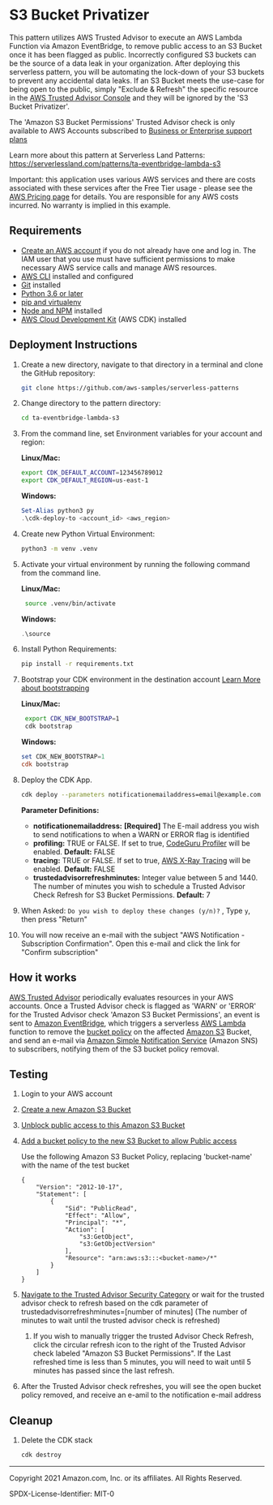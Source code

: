 # S3 Bucket Privatizer

This pattern utilizes AWS Trusted Advisor to execute an AWS Lambda Function via Amazon EventBridge, to remove public access to an S3 Bucket once it has been flagged as public. 
Incorrectly configured S3 buckets can be the source of a data leak in your organization. After deploying this serverless pattern, you will be automating the lock-down of your 
S3 buckets to prevent any accidental data leaks. If an S3 Bucket meets the use-case for being open to the public, simply "Exclude & Refresh" the specific resource in 
the [AWS Trusted Advisor Console](https://console.aws.amazon.com/trustedadvisor/home) and they will be ignored by the 'S3 Bucket Privatizer'. 

The 'Amazon S3 Bucket Permissions' Trusted Advisor check is only available to AWS Accounts subscribed to [Business or Enterprise support plans](https://aws.amazon.com/premiumsupport/plans/)

Learn more about this pattern at Serverless Land Patterns: https://serverlessland.com/patterns/ta-eventbridge-lambda-s3

Important: this application uses various AWS services and there are costs associated with these services after the Free Tier usage - please see the [AWS Pricing page](https://aws.amazon.com/pricing/) for details. 
You are responsible for any AWS costs incurred. No warranty is implied in this example.

## Requirements

* [Create an AWS account](https://portal.aws.amazon.com/gp/aws/developer/registration/index.html) if you do not already have one and log in. The IAM user that you use must have sufficient permissions to make necessary AWS service calls and manage AWS resources.
* [AWS CLI](https://docs.aws.amazon.com/cli/latest/userguide/install-cliv2.html) installed and configured
* [Git](https://git-scm.com/book/en/v2/Getting-Started-Installing-Git) installed
* [Python 3.6 or later](https://www.python.org/downloads/)
* [pip and virtualenv](https://docs.aws.amazon.com/cdk/latest/guide/work-with-cdk-python.html#python-prerequisites)
* [Node and NPM](https://nodejs.org/en/download/) installed
* [AWS Cloud Development Kit](https://docs.aws.amazon.com/cdk/latest/guide/cli.html) (AWS CDK) installed

## Deployment Instructions

1. Create a new directory, navigate to that directory in a terminal and clone the GitHub repository:
    ```bash
    git clone https://github.com/aws-samples/serverless-patterns
    ```
2. Change directory to the pattern directory:
    ```bash
    cd ta-eventbridge-lambda-s3
    ```
3. From the command line, set Environment variables for your account and region:
   
   **Linux/Mac:**
    ```bash
    export CDK_DEFAULT_ACCOUNT=123456789012
    export CDK_DEFAULT_REGION=us-east-1
    ```
   **Windows:**
   ```powershell
   Set-Alias python3 py
   .\cdk-deploy-to <account_id> <aws_region>
   ```
4. Create new Python Virtual Environment:

   ```bash
   python3 -m venv .venv
   ```
   
   
7. Activate your virtual environment by running the following command from the command line.
   
   **Linux/Mac:** 
   ```bash
    source .venv/bin/activate
    ```
   
   **Windows:**
   ```powershell
   .\source
   ```
   
8. Install Python Requirements:
   ```bash
   pip install -r requirements.txt
   ```
9. Bootstrap your CDK environment in the destination account [Learn More about bootstrapping](https://docs.aws.amazon.com/cdk/latest/guide/bootstrapping.html#bootstrapping-howto-cli)
   
   **Linux/Mac:** 
   ```bash
    export CDK_NEW_BOOTSTRAP=1
    cdk bootstrap
    ```
   **Windows:**
   ```powershell
   set CDK_NEW_BOOTSTRAP=1
   cdk bootstrap
   ```
   
12. Deploy the CDK App. 
     ```bash
     cdk deploy --parameters notificationemailaddress=email@example.com --parameters profiling=TRUE --parameters tracing=TRUE --parameters trustedadvisorrefreshminutes=7
     ```
    **Parameter Definitions:**
    * **notificationemailaddress:** **[Required]** The E-mail address you wish to send notifications to when a WARN or ERROR flag is identified
    * **profiling:** TRUE or FALSE. If set to true, [CodeGuru Profiler](https://docs.aws.amazon.com/codeguru/latest/profiler-ug/what-is-codeguru-profiler.html) will be enabled. **Default:** FALSE
    * **tracing:** TRUE or FALSE. If set to true, [AWS X-Ray Tracing](https://aws.amazon.com/xray/) will be enabled. **Default:** FALSE
    * **trustedadvisorrefreshminutes:** Integer value between 5 and 1440. The number of minutes you wish to schedule a Trusted Advisor Check Refresh for S3 Bucket Permissions. **Default:** 7
   

9. When Asked: ```Do you wish to deploy these changes (y/n)?``` , Type ```y```, then press "Return"
10. You will now receive an e-mail with the subject "AWS Notification - Subscription Confirmation". Open this e-mail and
    click the link for "Confirm subscription"
## How it works

[AWS Trusted Advisor](https://aws.amazon.com/premiumsupport/technology/trusted-advisor/) periodically evaluates resources in your AWS accounts. 
Once a Trusted Advisor check is flagged as 'WARN' or 'ERROR' for the Trusted Advisor check 'Amazon S3 Bucket Permissions', 
an event is sent to [Amazon EventBridge](https://aws.amazon.com/eventbridge/), which triggers a serverless 
[AWS Lambda](https://aws.amazon.com/lambda/) function to remove the 
[bucket policy](https://docs.aws.amazon.com/AmazonS3/latest/userguide/bucket-policies.html) 
on the affected [Amazon S3](https://aws.amazon.com/s3/) Bucket, and send an e-mail via 
[Amazon Simple Notification Service](https://aws.amazon.com/sns/) (Amazon SNS)
to subscribers, notifying them of the S3 bucket policy removal.


## Testing

1. Login to your AWS account
2. [Create a new Amazon S3 Bucket](https://docs.aws.amazon.com/AmazonS3/latest/userguide/create-bucket-overview.html)
3. [Unblock public access to this Amazon S3 Bucket](https://docs.aws.amazon.com/AmazonS3/latest/userguide/configuring-block-public-access-bucket.html)
4. [Add a bucket policy to the new S3 Bucket to allow Public access](https://docs.aws.amazon.com/AmazonS3/latest/userguide/add-bucket-policy.html)
   
   Use the following Amazon S3 Bucket Policy, replacing 'bucket-name' with the name of the test bucket
   ```
   {
       "Version": "2012-10-17",
       "Statement": [
           {
               "Sid": "PublicRead",
               "Effect": "Allow",
               "Principal": "*",
               "Action": [
                   "s3:GetObject",
                   "s3:GetObjectVersion"
               ],
               "Resource": "arn:aws:s3:::<bucket-name>/*"
           }
       ]
   }
   ```
5. [Navigate to the Trusted Advisor Security Category](https://console.aws.amazon.com/trustedadvisor/home#/category/security) or 
wait for the trusted advisor check to refresh based on the cdk parameter of trustedadvisorrefreshminutes=[number of minutes] 
(The number of minutes to wait until the trusted advisor check is refreshed)
   1. If you wish to manually trigger the trusted Advisor Check Refresh, click the circular refresh icon to the right of the
   Trusted Advisor check labeled "Amazon S3 Bucket Permissions". If the Last refreshed time is less than 5 minutes, you 
   will need to wait until 5 minutes has passed since the last refresh.
6. After the Trusted Advisor check refreshes, you will see the open bucket policy removed, and receive an e-amil to the notification e-mail address


## Cleanup
 
1. Delete the CDK stack
    ```bash
    cdk destroy
    ```

----
Copyright 2021 Amazon.com, Inc. or its affiliates. All Rights Reserved.

SPDX-License-Identifier: MIT-0
